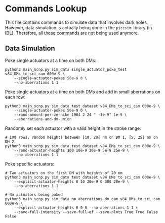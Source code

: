 # Commands Lookup

This file contains commands to simulate data that involves dark holes.
However, data simulation is actually being done in the `piccsim` library (in IDL).
Therefore, all these commands are not being used anymore.

## Data Simulation

Poke single actuators at a time on both DMs:

    python3 main_scnp.py sim_data single_actuator_poke_test v84_DMs_to_sci_cam 600e-9 \
        --single-actuator-pokes 50e-9 0 \
        --no-aberrations 1 1

Poke single actuators at a time on both DMs and add in small aberrations on each row:

    python3 main_scnp.py sim_data test_dataset v84_DMs_to_sci_cam 600e-9 \
        --single-actuator-pokes 50e-9 0 \
        --rand-amount-per-zernike 1904 2 24 " -1e-9" 1e-9 \
        --aberrations-and-dm-union

Randomly set each actuator with a valid height in the stroke range:

    # 100 rows, random heights between [10, 20] nm on DM 1, [5, 25] nm on DM 2
    python3 main_scnp.py sim_data test_dataset v84_DMs_to_sci_cam 600e-9 \
        --rand-actuator-heights 100 10e-9 20e-9 5e-9 25e-9 \
        --no-aberrations 1 1

Poke specific actuators:

    # Two actuators on the first DM with heights of 20 nm
    python3 main_scnp.py sim_data test_dataset v84_DMs_to_sci_cam 600e-9 \
        --explicit-actuator-heights 0 10 20e-9 0 300 20e-9 \
        --no-aberrations 1 1

    # No actuators being poked
    python3 main_scnp.py sim_data no_aberrations_dm_cam v84_DMs_to_sci_cam 600e-9 \
        --explicit-actuator-heights 0 0 0 --no-aberrations 1 1 \
        --save-full-intensity --save-full-ef --save-plots True True False False
